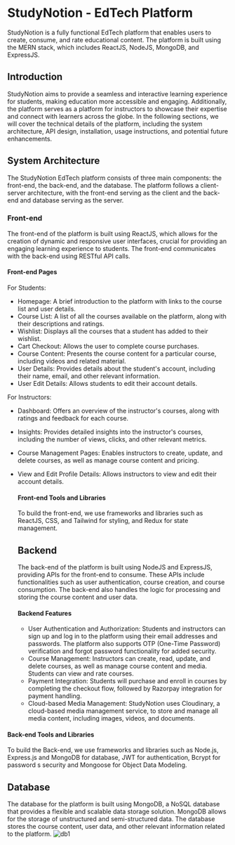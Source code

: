 # StudyNotion - EdTech Platform
StudyNotion is a fully functional EdTech platform that enables users to create, consume, and rate educational content. The platform is built using the MERN stack, which includes ReactJS, NodeJS, MongoDB, and ExpressJS.

## Introduction
StudyNotion aims to provide a seamless and interactive learning experience for students, making education more accessible and engaging. Additionally, the platform serves as a platform for instructors to showcase their expertise and connect with learners across the globe.
In the following sections, we will cover the technical details of the platform, including the system architecture, API design, installation, usage instructions, and potential future enhancements.

## System Architecture
The StudyNotion EdTech platform consists of three main components: the front-end, the back-end, and the database. The platform follows a client-server architecture, with the front-end serving as the client and the back-end and database serving as the server.

### Front-end
The front-end of the platform is built using ReactJS, which allows for the creation of dynamic and responsive user interfaces, crucial for providing an engaging learning experience to students. The front-end communicates with the back-end using RESTful API calls.

#### Front-end Pages 
For Students: 
* Homepage: A brief introduction to the platform with links to the course list and 
  user details.
* Course List: A list of all the courses available on the platform, along with their 
  descriptions and ratings.
* Wishlist: Displays all the courses that a student has added to their wishlist.
* Cart Checkout: Allows the user to complete course purchases.
* Course Content: Presents the course content for a particular course, including 
  videos and related material.
* User Details: Provides details about the student's account, including their name, 
  email, and other relevant information.
* User Edit Details: Allows students to edit their account details.
  
For Instructors:
* Dashboard: Offers an overview of the instructor's courses, along with ratings and 
  feedback for each course.
* Insights: Provides detailed insights into the instructor's courses, including the 
  number of views, clicks, and other relevant metrics.
* Course Management Pages: Enables instructors to create, update, and delete 
  courses, as well as manage course content and pricing.
* View and Edit Profile Details: Allows instructors to view and edit their account 
  details.

  #### Front-end Tools and Libraries
  To build the front-end, we use frameworks and libraries such as ReactJS, CSS, and 
  Tailwind for styling, and Redux for state management.

  ## Backend
  The back-end of the platform is built using NodeJS and ExpressJS, providing APIs 
  for the front-end to consume. These APIs include functionalities such as user 
  authentication, course creation, and course consumption. The back-end also handles 
  the logic for processing and storing the course content and user data.

  #### Backend Features
  * User Authentication and Authorization: Students and instructors can sign up and 
    log in to the platform using their email addresses and passwords. The platform 
    also supports OTP (One-Time Password) verification and forgot password 
    functionality for added security.
  * Course Management: Instructors can create, read, update, and delete courses, as 
    well as manage course content and media. Students can view and rate courses.
  * Payment Integration: Students will purchase and enroll in courses by completing 
    the checkout flow, followed by Razorpay integration for payment handling.
  * Cloud-based Media Management: StudyNotion uses Cloudinary, a cloud-based media 
    management service, to store and manage all media content, including images, 
    videos, and documents.

 #### Back-end Tools and Libraries
  To build the Back-end, we use frameworks and libraries such as Node.js, 
  Express.js and MongoDB for database, JWT for authentication, Bcrypt for password s 
  security and Mongoose for Object Data Modeling.

  ## Database
  The database for the platform is built using MongoDB, a NoSQL database that 
  provides a flexible and scalable data storage solution. MongoDB allows for the 
  storage of unstructured and semi-structured data. The database stores the course 
  content, user data, and other relevant information related to the platform.
  ![db1](https://github.com/user-attachments/assets/f94ae6d4-6a5f-4587-be83-3cc936f1a531)


